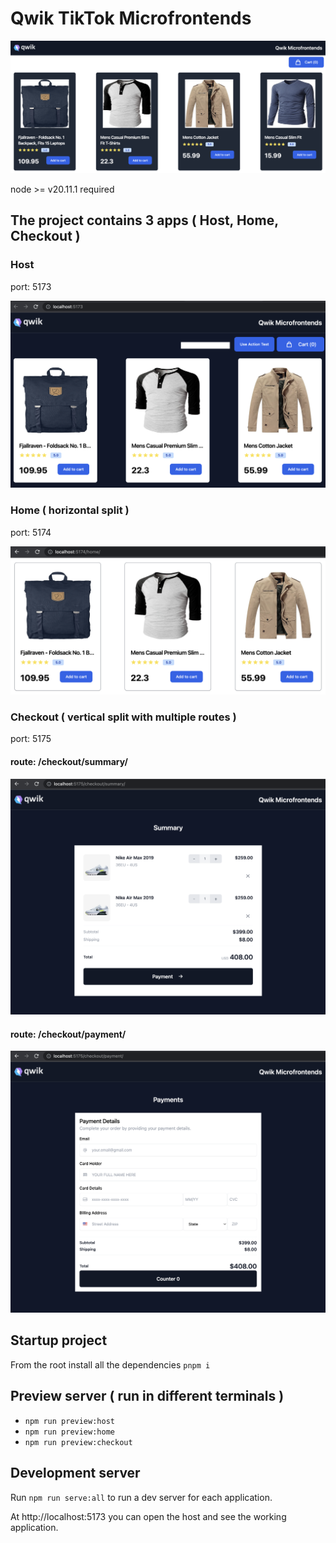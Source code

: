 # Qwik TikTok Microfrontends

![homepage](docs/homepage.png)

node >= v20.11.1 required

## The project contains 3 apps ( Host, Home, Checkout )

### Host

port: 5173

![host](docs/host.png)

### Home ( horizontal split )

port: 5174

![home](docs/home.png)

### Checkout ( vertical split with multiple routes )

port: 5175

#### route: /checkout/summary/

![summary](docs/summary.png)

#### route: /checkout/payment/

![payment](docs/payment.png)

## Startup project

From the root install all the dependencies `pnpm i`

## Preview server ( run in different terminals )

- `npm run preview:host`
- `npm run preview:home`
- `npm run preview:checkout`

## Development server

Run `npm run serve:all` to run a dev server for each application.

At http://localhost:5173 you can open the host and see the working application.

